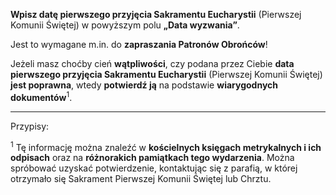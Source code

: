 **Wpisz datę pierwszego przyjęcia Sakramentu Eucharystii** (Pierwszej Komunii Świętej) w powyższym polu **„Data wyzwania”**.

Jest to wymagane m.in. do **zapraszania Patronów Obrońców**!

Jeżeli masz choćby cień **wątpliwości**, czy podana przez Ciebie **data pierwszego przyjęcia Sakramentu Eucharystii** (Pierwszej Komunii Świętej) **jest poprawna**, wtedy **potwierdź ją** na podstawie **wiarygodnych dokumentów**<sup>1</sup>.

---
Przypisy:

<sup>1</sup> Tę informację można znaleźć w **kościelnych księgach metrykalnych i ich odpisach** oraz na **różnorakich pamiątkach tego wydarzenia**. Można spróbować uzyskać potwierdzenie, kontaktując się z parafią, w której otrzymało się Sakrament Pierwszej Komunii Świętej lub Chrztu.
